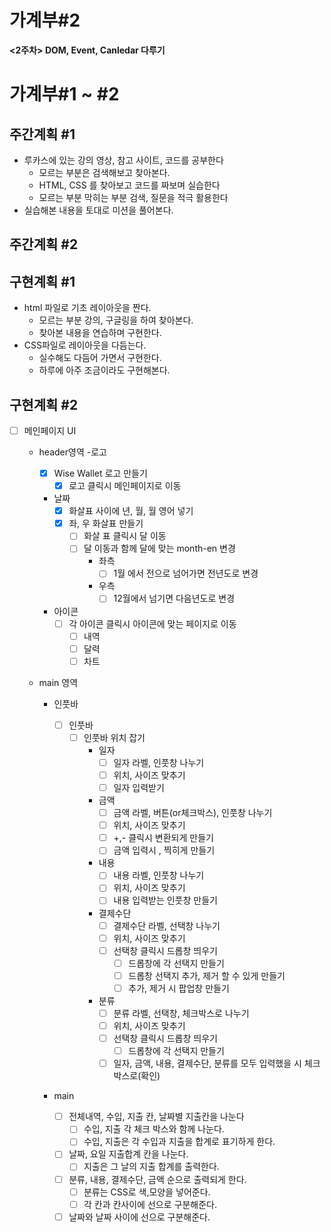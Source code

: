 # 가계부#2

**<2주차> DOM, Event, Canledar 다루기**

# 가계부#1 ~ #2

## 주간계획 #1

- 루카스에 있는 강의 영상, 참고 사이트, 코드를 공부한다
  - 모르는 부분은 검색해보고 찾아본다.
  - HTML, CSS 를 찾아보고 코드를 짜보며 실습한다
  - 모르는 부분 막히는 부분 검색, 질문을 적극 활용한다
- 실습해본 내용을 토대로 미션을 풀어본다.

## 주간계획 #2

## 구현계획 #1

- html 파일로 기초 레이아웃을 짠다.
  - 모르는 부분 강의, 구글링을 하여 찾아본다.
  - 찾아본 내용을 연습하며 구현한다.
- CSS파일로 레이아웃을 다듬는다.
  - 실수해도 다듬어 가면서 구현한다.
  - 하루에 아주 조금이라도 구현해본다.

## 구현계획 #2

- [ ] 메인페이지 UI

  - header영역 -로고
    - [x] Wise Wallet 로고 만들기
      - [x] 로고 클릭시 메인페이지로 이동
    - 날짜
      - [x] 화살표 사이에 년, 월, 월 영어 넣기
      - [x] 좌, 우 화살표 만들기
        - [ ] 화살 표 클릭시 달 이동
        - [ ] 달 이동과 함께 달에 맞는 month-en 변경
          - 좌측
            - [ ] 1월 에서 전으로 넘어가면 전년도로 변경
          - 우측
            - [ ] 12월에서 넘기면 다음년도로 변경
    - 아이콘
      - [ ] 각 아이콘 클릭시 아이콘에 맞는 페이지로 이동
        - [ ] 내역
        - [ ] 달력
        - [ ] 차트
  - main 영역

    - 인풋바

      - [ ] 인풋바
        - [ ] 인풋바 위치 잡기
          - 일자
            - [ ] 일자 라벨, 인풋창 나누기
            - [ ] 위치, 사이즈 맞추기
            - [ ] 일자 입력받기
          - 금액
            - [ ] 금액 라벨, 버튼(or체크박스), 인풋창 나누기
            - [ ] 위치, 사이즈 맞추기
            - [ ] +,- 클릭시 변환되게 만들기
            - [ ] 금액 입력시 , 찍히게 만들기
          - 내용
            - [ ] 내용 라벨, 인풋창 나누기
            - [ ] 위치, 사이즈 맞추기
            - [ ] 내용 입력받는 인풋창 만들기
          - 결제수단
            - [ ] 결제수단 라벨, 선택창 나누기
            - [ ] 위치, 사이즈 맞추기
            - [ ] 선택창 클릭시 드롭창 띄우기
              - [ ] 드롭창에 각 선택지 만들기
              - [ ] 드롭창 선택지 추가, 제거 할 수 있게 만들기
              - [ ] 추가, 제거 시 팝업창 만들기
          - 분류
            - [ ] 분류 라벨, 선택창, 체크박스로 나누기
            - [ ] 위치, 사이즈 맞추기
            - [ ] 선택창 클릭시 드롭창 띄우기
              - [ ] 드롭창에 각 선택지 만들기
            - [ ] 일자, 금액, 내용, 결제수단, 분류를 모두 입력했을 시 체크박스로(확인)

    - main
      - [ ] 전체내역, 수입, 지출 칸, 날짜별 지출칸을 나눈다
        - [ ] 수입, 지출 각 체크 박스와 함께 나눈다.
        - [ ] 수입, 지출은 각 수입과 지출을 합계로 표기하게 한다.
      - [ ] 날짜, 요일 지출합계 칸을 나눈다.
        - [ ] 지출은 그 날의 지출 합계를 출력한다.
      - [ ] 분류, 내용, 결제수단, 금액 순으로 출력되게 한다.
        - [ ] 분류는 CSS로 색,모양을 넣어준다.
        - [ ] 각 칸과 칸사이에 선으로 구분해준다.
      - [ ] 날짜와 날짜 사이에 선으로 구분해준다.
